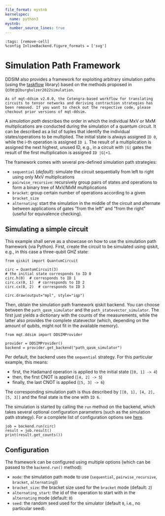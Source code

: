 ```yaml
---
file_format: mystnb
kernelspec:
  name: python3
mystnb:
  number_source_lines: true
---
```


```{code-cell} ipython3
:tags: [remove-cell]
%config InlineBackend.figure_formats = ['svg']
```

# Simulation Path Framework

DDSIM also provides a framework for exploiting arbitrary simulation paths (using the [taskflow](https://github.com/taskflow/taskflow) library) based on the methods proposed in {cite:p}`burgholzer2022simulation`.

```{note}
As of mqt-ddsim v2.0.0, the Cotengra-based workflow for translating circuits to tensor networks and deriving contraction strategies has been removed. If you want to check out the respective code, please checkout prior versions of mqt-ddsim.
```

A _simulation path_ describes the order in which the individual MxV or MxM multiplications are conducted during the simulation of a quantum circuit.
It can be described as a list of tuples that identify the individual states/operations to be multiplied.
The initial state is always assigned `ID 0`, while the i-th operation is assigned `ID i`.
The result of a multiplication is assigned the next highest, unused ID, e.g., in a circuit with `|G|` gates the result of the first multiplication is assigned `ID |G|+1`.

The framework comes with several pre-defined simulation path strategies:

- `sequential` (_default_): simulate the circuit sequentially from left to right using only MxV multiplications
- `pairwise_recursive`: recursively group pairs of states and operations to form a binary tree of MxV/MxM multiplications
- `bracket`: group certain number of operations according to a given `bracket_size`
- `alternating`: start the simulation in the middle of the circuit and alternate between applications of gates "from the left" and "from the right" (useful for equivalence checking).

## Simulating a simple circuit

This example shall serve as a showcase on how to use the simulation path framework (via Python).
First, create the circuit to be simulated using qiskit, e.g., in this case a three-qubit GHZ state:

```{code-cell} ipython3
from qiskit import QuantumCircuit

circ = QuantumCircuit(3)
# the initial state corresponds to ID 0
circ.h(0)  # corresponds to ID 1
circ.cx(0, 1)  # corresponds to ID 2
circ.cx(0, 2)  # corresponds to ID 3

circ.draw(output="mpl", style="iqp")
```

Then, obtain the simulation path framework qiskit backend. You can choose between the `path_qasm_simulator` and the `path_statevector_simulator`.
The first just yields a dictionary with the counts of the measurements, while the latter also provides the complete statevector (which, depending on the amount of qubits, might not fit in the available memory).

```{code-cell} ipython3
from mqt.ddsim import DDSIMProvider

provider = DDSIMProvider()
backend = provider.get_backend("path_qasm_simulator")
```

Per default, the backend uses the `sequential` strategy. For this particular example, this means:

- first, the Hadamard operation is applied to the initial state (`[0, 1] -> 4`)
- then, the first CNOT is applied (`[4, 2] -> 5`)
- finally, the last CNOT is applied (`[5, 3] -> 6`)

The corresponding simulation path is thus described by `[[0, 1], [4, 2], [5, 3]]` and the final state is the one with `ID 6`.

The simulation is started by calling the `run` method on the backend, which takes several optional configuration parameters (such as the simulation path strategy).
For a complete list of configuration options see [here](#configuration).

```{code-cell} ipython3
job = backend.run(circ)
result = job.result()
print(result.get_counts())
```

## Configuration

The framework can be configured using multiple options (which can be passed to the `backend.run()` method):

- `mode`: the simulation path mode to use (`sequential`, `pairwise_recursive`, `bracket`, `alternating`))
- `bracket_size`: the bracket size used for the `bracket` mode (default: `2`)
- `alternating_start`: the id of the operation to start with in the `alternating` mode (default: `0`)
- `seed`: the random seed used for the simulator (default `0`, i.e., no particular seed).
